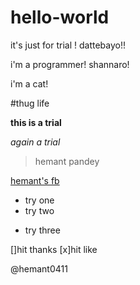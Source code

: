 # hello-world

it's just for trial ! dattebayo!! 

i'm a programmer! shannaro!

i'm a cat!

#thug life

**this is a trial**

*again a trial*

>hemant pandey

[hemant's fb](https://www.facebook.com/Hemant.p.Maverick)

* try one
* try two
- try three

[]hit thanks
[x]hit like

@hemant0411

   
